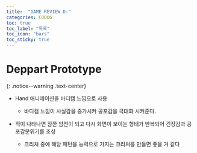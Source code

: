 ```yaml
---
title:  "GAME REVIEW D-"
categories: CODOG
toc: true
toc_label: "목록"
toc_icon: "bars"
toc_sticky: true
---
```


# Deppart Prototype
{: .notice--warning .text-center}

- Hand 애니메이션을 바디캠 느낌으로 사용
  + 바디캠 느낌이 사실감을 증가시켜 공포감을 극대화 시켜준다.

- 적이 나타나면 잠깐 암전이 되고 다시 화면이 보이는 형태가 반복되어 긴장감과 공포감분위기를 조성
  + 크리처 중에 해당 패턴을 능력으로 가지는 크리처를 만들면 좋을 거 같다